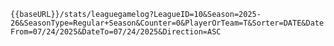 `{{baseURL}}/stats/leaguegamelog?LeagueID=10&Season=2025-26&SeasonType=Regular+Season&Counter=0&PlayerOrTeam=T&Sorter=DATE&DateFrom=07/24/2025&DateTo=07/24/2025&Direction=ASC`